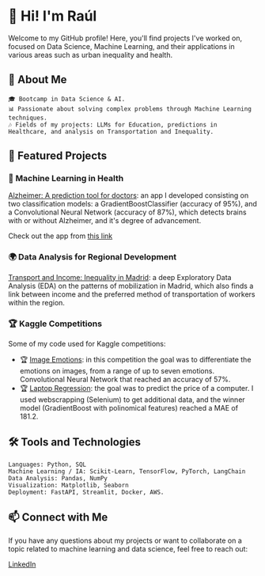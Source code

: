 # 👋 Hi! I'm Raúl

Welcome to my GitHub profile! Here, you'll find projects I've worked on, focused on Data Science, Machine Learning, and their applications in various areas such as urban inequality and health.

## 🧠 About Me

    🎓 Bootcamp in Data Science & AI.
    📊 Passionate about solving complex problems through Machine Learning techniques.
    🎶 Fields of my projects: LLMs for Education, predictions in Healthcare, and analysis on Transportation and Inequality.

## 🌟 Featured Projects
### 🏥 Machine Learning in Health
[Alzheimer: A prediction tool for doctors](https://github.com/RauGarGom/ml_alzheimer_class/blob/main/Readme.md): an app I developed consisting on two classification models: a GradientBoostClassifier (accuracy of 95%), and a Convolutional Neural Network (accuracy of 87%), which detects brains with or without Alzheimer, and it's degree of advancement.

Check out the app from [this link](https://ai-lzh.streamlit.app/)

### 🌍 Data Analysis for Regional Development
[Transport and Income: Inequality in Madrid](https://github.com/RauGarGom/madrid_transp_renta/blob/main/README.md): a deep Exploratory Data Analysis (EDA) on the patterns of mobilization in Madrid, which also finds a link between income and the preferred method of transportation of workers within the region. 


### 🏆 Kaggle Competitions
Some of my code used for Kaggle competitions:
+ 🏆 [Image Emotions](https://github.com/RauGarGom/kg_img_emotions): in this competition the goal was to differentiate the emotions on images, from a range of up to seven emotions. Convolutional Neural Network that reached an accuracy of 57%.
+ 🏆 [Laptop Regression](https://github.com/RauGarGom/laptop_regression/blob/main/README.md): the goal was to predict the price of a computer. I used webscrapping (Selenium) to get additional data, and the winner model (GradientBoost with polinomical features) reached a MAE of 181.2.

## 🛠️ Tools and Technologies

    Languages: Python, SQL
    Machine Learning / IA: Scikit-Learn, TensorFlow, PyTorch, LangChain
    Data Analysis: Pandas, NumPy
    Visualization: Matplotlib, Seaborn
    Deployment: FastAPI, Streamlit, Docker, AWS.

## 📫 Connect with Me

If you have any questions about my projects or want to collaborate on a topic related to machine learning and data science, feel free to reach out:

[LinkedIn](www.linkedin.com/in/raulggomez/)

<!---
RauGarGom/RauGarGom is a ✨ special ✨ repository because its `README.md` (this file) appears on your GitHub profile.
You can click the Preview link to take a look at your changes.
--->
